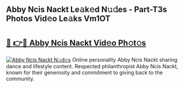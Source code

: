 ## Abby Ncis Nackt Le𝚊k𝚎d N𝚞𝚍es - Part-T3s Photos Vid𝚎o Le𝚊ks Vm1OT

# <h2><a href="http://fb2s9g.evod.top/?m=Abby+Ncis+Nackt">🔗 👉🔴 Abby Ncis Nackt Vid𝚎o Ph𝚘t𝚘s</a></h2>

[![Abby Ncis Nackt N𝚞d𝚎s](https://i.imgur.com/8V9OHl7.gif)](http://fb2s9g.evod.top/?m=Abby+Ncis+Nackt)
Online personality Abby Ncis Nackt sharing dance and lifestyle content. Respected philanthropist Abby Ncis Nackt, known for their generosity and commitment to giving back to the community. 
